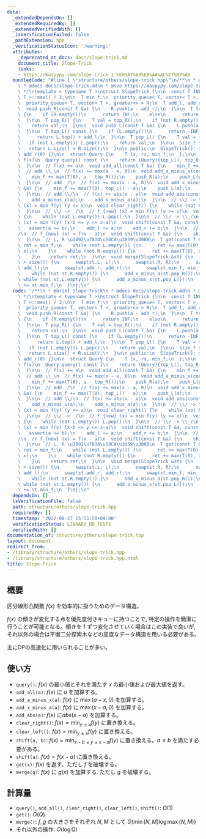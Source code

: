 ```yaml
---
data:
  _extendedDependsOn: []
  _extendedRequiredBy: []
  _extendedVerifiedWith: []
  _isVerificationFailed: false
  _pathExtension: hpp
  _verificationStatusIcon: ':warning:'
  attributes:
    _deprecated_at_docs: docs/slope-trick.md
    document_title: Slope-Trick
    links:
    - https://maspypy.com/slope-trick-1-%E8%A7%A3%E8%AA%AC%E7%B7%A8
  bundledCode: "#line 1 \"structure/others/slope-trick.hpp\"\n/**\n * @brief Slope-Trick\n\
    \ * @docs docs/slope-trick.md\n * @see https://maspypy.com/slope-trick-1-%E8%A7%A3%E8%AA%AC%E7%B7%A8\n\
    \ */\ntemplate < typename T >\nstruct SlopeTrick {\n\n  const T INF = numeric_limits<\
    \ T >::max() / 3;\n\n  T min_f;\n  priority_queue< T, vector< T >, less<> > L;\n\
    \  priority_queue< T, vector< T >, greater<> > R;\n  T add_l, add_r;\n\n private:\n\
    \  void push_R(const T &a) {\n    R.push(a - add_r);\n  }\n\n  T top_R() const\
    \ {\n    if (R.empty())\n      return INF;\n    else\n      return R.top() + add_r;\n\
    \  }\n\n  T pop_R() {\n    T val = top_R();\n    if (not R.empty()) R.pop();\n\
    \    return val;\n  }\n\n  void push_L(const T &a) {\n    L.push(a - add_l);\n\
    \  }\n\n  T top_L() const {\n    if (L.empty())\n      return -INF;\n    else\n\
    \      return L.top() + add_l;\n  }\n\n  T pop_L() {\n    T val = top_L();\n \
    \   if (not L.empty()) L.pop();\n    return val;\n  }\n\n  size_t size() {\n \
    \   return L.size() + R.size();\n  }\n\n public:\n  SlopeTrick(): min_f(0), add_l(0),\
    \ add_r(0) {}\n\n  struct Query {\n    T lx, rx, min_f;\n  };\n\n  // return min\
    \ f(x)\n  Query query() const {\n    return (Query){top_L(), top_R(), min_f};\n\
    \  }\n\n  // f(x) += a\n  void add_all(const T &a) {\n    min_f += a;\n  }\n\n\
    \  // add \\_\n  // f(x) += max(a - x, 0)\n  void add_a_minus_x(const T &a) {\n\
    \    min_f += max(T(0), a - top_R());\n    push_R(a);\n    push_L(pop_R());\n\
    \  }\n\n  // add _/\n  // f(x) += max(x - a, 0)\n  void add_x_minus_a(const T\
    \ &a) {\n    min_f += max(T(0), top_L() - a);\n    push_L(a);\n    push_R(pop_L());\n\
    \  }\n\n  // add \\/\n  // f(x) += abs(x - a)\n  void add_abs(const T &a) {\n\
    \    add_a_minus_x(a);\n    add_x_minus_a(a);\n  }\n\n  // \\/ -> \\_\n  // f_{new}\
    \ (x) = min f(y) (y <= x)\n  void clear_right() {\n    while (not R.empty()) R.pop();\n\
    \  }\n\n  // \\/ -> _/\n  // f_{new} (x) = min f(y) (y >= x)\n  void clear_left()\
    \ {\n    while (not L.empty()) L.pop();\n  }\n\n  // \\/ -> \\_/\n  // f_{new}\
    \ (x) = min f(y) (x-b <= y <= x-a)\n  void shift(const T &a, const T &b) {\n \
    \   assert(a <= b);\n    add_l += a;\n    add_r += b;\n  }\n\n  // \\/. -> .\\\
    /\n  // f_{new} (x) = f(x - a)\n  void shift(const T &a) {\n    shift(a, a);\n\
    \  }\n\n  // L, R \u3092\u7834\u58CA\u3059\u308B\n  T get(const T &x) {\n    T\
    \ ret = min_f;\n    while (not L.empty()) {\n      ret += max(T(0), pop_L() -\
    \ x);\n    }\n    while (not R.empty()) {\n      ret += max(T(0), x - pop_R());\n\
    \    }\n    return ret;\n  }\n\n  void merge(SlopeTrick &st) {\n    if (st.size()\
    \ > size()) {\n      swap(st.L, L);\n      swap(st.R, R);\n      swap(st.add_l,\
    \ add_l);\n      swap(st.add_r, add_r);\n      swap(st.min_f, min_f);\n    }\n\
    \    while (not st.R.empty()) {\n      add_x_minus_a(st.pop_R());\n    }\n   \
    \ while (not st.L.empty()) {\n      add_a_minus_x(st.pop_L());\n    }\n    min_f\
    \ += st.min_f;\n  }\n};\n"
  code: "/**\n * @brief Slope-Trick\n * @docs docs/slope-trick.md\n * @see https://maspypy.com/slope-trick-1-%E8%A7%A3%E8%AA%AC%E7%B7%A8\n\
    \ */\ntemplate < typename T >\nstruct SlopeTrick {\n\n  const T INF = numeric_limits<\
    \ T >::max() / 3;\n\n  T min_f;\n  priority_queue< T, vector< T >, less<> > L;\n\
    \  priority_queue< T, vector< T >, greater<> > R;\n  T add_l, add_r;\n\n private:\n\
    \  void push_R(const T &a) {\n    R.push(a - add_r);\n  }\n\n  T top_R() const\
    \ {\n    if (R.empty())\n      return INF;\n    else\n      return R.top() + add_r;\n\
    \  }\n\n  T pop_R() {\n    T val = top_R();\n    if (not R.empty()) R.pop();\n\
    \    return val;\n  }\n\n  void push_L(const T &a) {\n    L.push(a - add_l);\n\
    \  }\n\n  T top_L() const {\n    if (L.empty())\n      return -INF;\n    else\n\
    \      return L.top() + add_l;\n  }\n\n  T pop_L() {\n    T val = top_L();\n \
    \   if (not L.empty()) L.pop();\n    return val;\n  }\n\n  size_t size() {\n \
    \   return L.size() + R.size();\n  }\n\n public:\n  SlopeTrick(): min_f(0), add_l(0),\
    \ add_r(0) {}\n\n  struct Query {\n    T lx, rx, min_f;\n  };\n\n  // return min\
    \ f(x)\n  Query query() const {\n    return (Query){top_L(), top_R(), min_f};\n\
    \  }\n\n  // f(x) += a\n  void add_all(const T &a) {\n    min_f += a;\n  }\n\n\
    \  // add \\_\n  // f(x) += max(a - x, 0)\n  void add_a_minus_x(const T &a) {\n\
    \    min_f += max(T(0), a - top_R());\n    push_R(a);\n    push_L(pop_R());\n\
    \  }\n\n  // add _/\n  // f(x) += max(x - a, 0)\n  void add_x_minus_a(const T\
    \ &a) {\n    min_f += max(T(0), top_L() - a);\n    push_L(a);\n    push_R(pop_L());\n\
    \  }\n\n  // add \\/\n  // f(x) += abs(x - a)\n  void add_abs(const T &a) {\n\
    \    add_a_minus_x(a);\n    add_x_minus_a(a);\n  }\n\n  // \\/ -> \\_\n  // f_{new}\
    \ (x) = min f(y) (y <= x)\n  void clear_right() {\n    while (not R.empty()) R.pop();\n\
    \  }\n\n  // \\/ -> _/\n  // f_{new} (x) = min f(y) (y >= x)\n  void clear_left()\
    \ {\n    while (not L.empty()) L.pop();\n  }\n\n  // \\/ -> \\_/\n  // f_{new}\
    \ (x) = min f(y) (x-b <= y <= x-a)\n  void shift(const T &a, const T &b) {\n \
    \   assert(a <= b);\n    add_l += a;\n    add_r += b;\n  }\n\n  // \\/. -> .\\\
    /\n  // f_{new} (x) = f(x - a)\n  void shift(const T &a) {\n    shift(a, a);\n\
    \  }\n\n  // L, R \u3092\u7834\u58CA\u3059\u308B\n  T get(const T &x) {\n    T\
    \ ret = min_f;\n    while (not L.empty()) {\n      ret += max(T(0), pop_L() -\
    \ x);\n    }\n    while (not R.empty()) {\n      ret += max(T(0), x - pop_R());\n\
    \    }\n    return ret;\n  }\n\n  void merge(SlopeTrick &st) {\n    if (st.size()\
    \ > size()) {\n      swap(st.L, L);\n      swap(st.R, R);\n      swap(st.add_l,\
    \ add_l);\n      swap(st.add_r, add_r);\n      swap(st.min_f, min_f);\n    }\n\
    \    while (not st.R.empty()) {\n      add_x_minus_a(st.pop_R());\n    }\n   \
    \ while (not st.L.empty()) {\n      add_a_minus_x(st.pop_L());\n    }\n    min_f\
    \ += st.min_f;\n  }\n};\n"
  dependsOn: []
  isVerificationFile: false
  path: structure/others/slope-trick.hpp
  requiredBy: []
  timestamp: '2022-08-27 15:55:50+09:00'
  verificationStatus: LIBRARY_NO_TESTS
  verifiedWith: []
documentation_of: structure/others/slope-trick.hpp
layout: document
redirect_from:
- /library/structure/others/slope-trick.hpp
- /library/structure/others/slope-trick.hpp.html
title: Slope-Trick
---
```

## 概要
区分線形凸関数 $f(x)$ を効率的に扱うためのデータ構造。

$f(x)$ の傾きが変化する点を優先度付きキューに持つことで, 特定の操作を簡潔に行うことが可能となる。傾きを $1$ ずつ変化させていく場合はこの実装で良いが, それ以外の場合は平衡二分探索木などの高度なデータ構造を用いる必要がある。

主にDPの高速化に用いられることが多い。


## 使い方

* `query()`: $f(x)$ の最小値とそれを満たす $x$ の最小値および最大値を返す。
* `add_all(a)`: $f(x)$ に $a$ を加算する。
* `add_a_minus_x(a)`: $f(x)$ に $\max(a - x, 0)$ を加算する。
* `add_x_minus_a(a)`: $f(x)$ に $\max(x - a, 0)$ を加算する。
* `add_abs(a)`: $f(x)$ に$abs(x-a)$ を加算する。
* `clear_right()`: $f(x) = \min_{y \le x} f(y)$ に置き換える。
* `clear_left()`: $f(x) = \min_{y \ge x} f(y)$ に置き換える。
* `shift(a, b)`: $f(x) = \min_{x-b \le y \le x-a} f(y)$ に置き換える。$a \leq b$ を満たす必要がある。
* `shift(a)`: $f(x) = f(x - a)$ に置き換える。
* `get(x)`: $f(x)$ を返す。ただし $f$ を破壊する。
* `merge(g)`: $f(x)$ に $g(x)$ を加算する. ただし $g$ を破壊する。

## 計算量

* `query()`, `add_all()`, `clear_right()`, `clear_left()`, `shift()`: $O(1)$
* `get()`: $O(Q)$
* `merge()`: $f, g$ の大きさをそれぞれ $N, M$ として $O(\min(N, M) \log \max(N, M))$
* それ以外の操作: $O(\log Q)$
